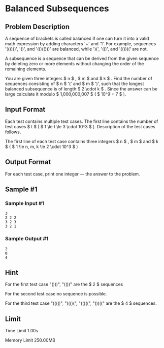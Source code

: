 # Balanced Subsequences

## Problem Description

A sequence of brackets is called balanced if one can turn it into a valid math expression by adding characters '+' and '1'. For example, sequences '(())()', '()', and '(()(()))' are balanced, while ')(', '(()', and '(()))(' are not.

A subsequence is a sequence that can be derived from the given sequence by deleting zero or more elements without changing the order of the remaining elements.

You are given three integers $ n $ , $ m $ and $ k $ . Find the number of sequences consisting of $ n $ '(' and $ m $ ')', such that the longest balanced subsequence is of length $ 2 \cdot k $ . Since the answer can be large calculate it modulo $ 1\,000\,000\,007 $ ( $ 10^9 + 7 $ ).

## Input Format

Each test contains multiple test cases. The first line contains the number of test cases $ t $ ( $ 1 \le t \le 3 \cdot 10^3 $ ). Description of the test cases follows.

The first line of each test case contains three integers $ n $ , $ m $ and $ k $ ( $ 1 \le n, m, k \le 2 \cdot 10^3 $ )

## Output Format

For each test case, print one integer — the answer to the problem.

## Sample #1

### Sample Input #1

```
3
2 2 2
3 2 3
3 2 1
```

### Sample Output #1

```
2
0
4
```

## Hint

For the first test case "()()", "(())" are the $ 2 $ sequences

For the second test case no sequence is possible.

For the third test case ")((()", ")(()(", ")()((", "())((" are the $ 4 $ sequences.

## Limit



Time Limit
1.00s

Memory Limit
250.00MB